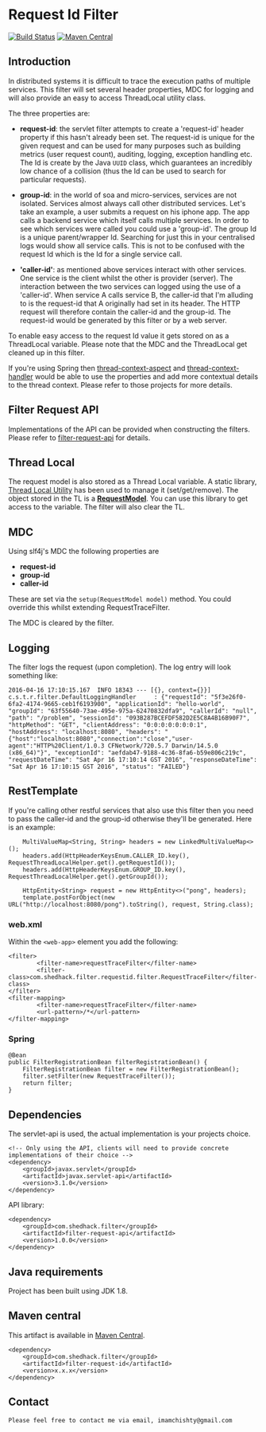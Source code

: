 # Request Id Filter

[![Build Status](https://travis-ci.org/imamchishty/trace-request-filter.svg?branch=master "filter-request-id")](https://travis-ci.org/imamchishty/trace-request-filter) [![Maven Central](https://maven-badges.herokuapp.com/maven-central/com.shedhack.trace/trace-request-filter/badge.svg?style=plastic)](https://maven-badges.herokuapp.com/maven-central/com.shedhack.trace/trace-request-filter)

## Introduction
In distributed systems it is difficult to trace the execution paths of multiple services.
This filter will set several header properties, MDC for logging and will also provide an easy to access ThreadLocal utility class.

The three properties are:

- __request-id__: the servlet filter attempts to create a 'request-id' header property 
if this hasn't already been set. The request-id is unique for the given request and can be used
for many purposes such as building metrics (user request count), auditing,
logging, exception handling etc. The Id is create by the Java `UUID` class, which guarantees an
incredibly low chance of a collision (thus the Id can be used to search for particular requests).

- __group-id__: in the world of soa and micro-services, services are not isolated. Services almost
always call other distributed services. Let's take an example, a user submits a request on his
iphone app. The app calls a backend service which itself calls multiple services. In order to see
which services were called you could use a 'group-id'. The group Id is a unique parent/wrapper Id.
Searching for just this in your centralised logs would show all service calls. This is not to be
confused with the request Id which is the Id for a single service call.

- __'caller-id'__: as mentioned above services interact with other services. One service is the client
whilst the other is provider (server). The interaction between the two services can logged
using the use of a 'caller-id'. When service A calls service B, the caller-id that I'm
alluding to is the request-id that A originally had set in its header. The HTTP request
will therefore contain the caller-id and the group-id. The request-id would be generated by this
filter or by a web server.
 
To enable easy access to the request Id value it gets stored on as a ThreadLocal variable.
Please note that the MDC and the ThreadLocal get cleaned up in this filter.

If you're using Spring then [thread-context-aspect](https://github.com/imamchishty/thread-context-aspect) and [thread-context-handler](https://github.com/imamchishty/thread-context-handler) would be able to use the properties and add more contextual details to the thread context. Please refer to those projects for more details.

## Filter Request API

Implementations of the API can be provided when constructing the filters. Please refer to [filter-request-api](https://github.com/imamchishty/filter-request-api) for details.

## Thread Local

The request model is also stored as a Thread Local variable. A static library, 
[Thread Local Utility](https://github.com/imamchishty/filter-request-api/blob/master/src/main/java/com/shedhack/filter/api/threadlocal/RequestThreadLocalHelper.java) has been used to manage it (set/get/remove). 
The object stored in the TL is a [__RequestModel__](https://github.com/imamchishty/filter-request-api/blob/master/src/main/java/com/shedhack/filter/api/model/DefaultRequestModel.java).
You can use this library to get access to the variable. The filter will also clear the TL. 

## MDC

Using slf4j's MDC the following properties are 

- __request-id__
- __group-id__
- __caller-id__

These are set via the `setup(RequestModel model)` method. You could override this whilst extending RequestTraceFilter. 

The MDC is cleared by the filter.

## Logging

The filter logs the request (upon completion). The log entry will look something like:

`2016-04-16 17:10:15.167  INFO 18343 --- [{}, context={}}] c.s.t.r.filter.DefaultLoggingHandler     : {"requestId": "5f3e26f0-6fa2-4174-9665-ceb1f6193900", "applicationId": "hello-world", "groupId": "63f55640-73ae-495e-975a-62470832dfa9", "callerId": "null", "path": "/problem", "sessionId": "093B287BCEFDF582D2E5C8A4B16B90F7", "httpMethod": "GET", "clientAddress": "0:0:0:0:0:0:0:1", "hostAddress": "localhost:8080", "headers": "{"host":"localhost:8080","connection":"close","user-agent":"HTTP%20Client/1.0.3 CFNetwork/720.5.7 Darwin/14.5.0 (x86_64)"}", "exceptionId": "aefdab47-9188-4c36-8fa6-b59e806c219c", "requestDateTime": "Sat Apr 16 17:10:14 GST 2016", "responseDateTime": "Sat Apr 16 17:10:15 GST 2016", "status": "FAILED"}`

## RestTemplate

If you're calling other restful services that also use this filter then you need to pass the caller-id and the group-id otherwise
they'll be generated. Here is an example:

        MultiValueMap<String, String> headers = new LinkedMultiValueMap<>();
        headers.add(HttpHeaderKeysEnum.CALLER_ID.key(), RequestThreadLocalHelper.get().getRequestId());
        headers.add(HttpHeaderKeysEnum.GROUP_ID.key(), RequestThreadLocalHelper.get().getGroupId());

        HttpEntity<String> request = new HttpEntity<>("pong", headers);
        template.postForObject(new URL("http://localhost:8080/pong").toString(), request, String.class);



### web.xml

Within the `<web-app>` element you add the following:

	<filter> 
    		<filter-name>requestTraceFilter</filter-name>
    		<filter-class>com.shedhack.filter.requestid.filter.RequestTraceFilter</filter-class> 
  	</filter> 
  	<filter-mapping> 
    		<filter-name>requestTraceFilter</filter-name>
    		<url-pattern>/*</url-pattern> 
  	</filter-mapping> 

### Spring

    @Bean
    public FilterRegistrationBean filterRegistrationBean() {
        FilterRegistrationBean filter = new FilterRegistrationBean();
        filter.setFilter(new RequestTraceFilter());
        return filter;
    }

## Dependencies

The servlet-api is used, the actual implementation is your projects choice.

    <!-- Only using the API, clients will need to provide concrete implementations of their choice -->
    <dependency>
        <groupId>javax.servlet</groupId>
        <artifactId>javax.servlet-api</artifactId>
        <version>3.1.0</version>
    </dependency>
    
API library:
    
    <dependency>
        <groupId>com.shedhack.filter</groupId>
        <artifactId>filter-request-api</artifactId>
        <version>1.0.0</version>
    </dependency>

        
## Java requirements

Project has been built using JDK 1.8.

## Maven central

This artifact is available in [Maven Central](https://maven-badges.herokuapp.com/maven-central/com.shedhack.filter/filter-request-id).
 
    <dependency>
        <groupId>com.shedhack.filter</groupId>
        <artifactId>filter-request-id</artifactId>
        <version>x.x.x</version>
    </dependency>    


Contact
-------

	Please feel free to contact me via email, imamchishty@gmail.com
